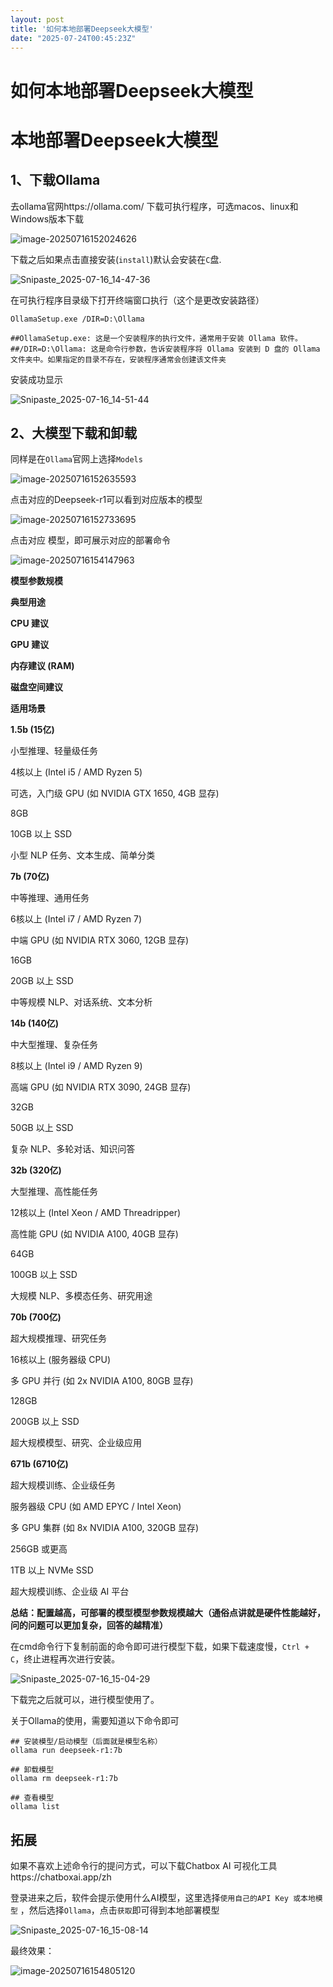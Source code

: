 ```yaml
---
layout: post
title: '如何本地部署Deepseek大模型'
date: "2025-07-24T00:45:23Z"
---
```

如何本地部署Deepseek大模型
=================

本地部署Deepseek大模型
===============

1、下载Ollama
----------

去ollama官网https://ollama.com/ 下载可执行程序，可选macos、linux和Windows版本下载

![image-20250716152024626](https://img2024.cnblogs.com/blog/2990335/202507/2990335-20250723122110078-841485440.png)

下载之后如果点击直接安装(`install`)默认会安装在`C`盘.

![Snipaste_2025-07-16_14-47-36](https://img2024.cnblogs.com/blog/2990335/202507/2990335-20250723122223589-439460768.png)

在可执行程序目录级下打开终端窗口执行（这个是更改安装路径）

    OllamaSetup.exe /DIR=D:\Ollama
    
    ##OllamaSetup.exe: 这是一个安装程序的执行文件，通常用于安装 Ollama 软件。
    ##/DIR=D:\Ollama: 这是命令行参数，告诉安装程序将 Ollama 安装到 D 盘的 Ollama 文件夹中。如果指定的目录不存在，安装程序通常会创建该文件夹
    

安装成功显示

![Snipaste_2025-07-16_14-51-44](https://img2024.cnblogs.com/blog/2990335/202507/2990335-20250723122301096-1317352290.png)

2、大模型下载和卸载
----------

同样是在`Ollama`官网上选择`Models`

![image-20250716152635593](https://img2024.cnblogs.com/blog/2990335/202507/2990335-20250723122327773-697269521.png)

点击对应的Deepseek-r1可以看到对应版本的模型

![image-20250716152733695](https://img2024.cnblogs.com/blog/2990335/202507/2990335-20250723122343742-1600554750.png)

点击对应 模型，即可展示对应的部署命令

![image-20250716154147963](https://img2024.cnblogs.com/blog/2990335/202507/2990335-20250723122402151-1409012856.png)

**模型参数规模**

**典型用途**

**CPU 建议**

**GPU 建议**

**内存建议 (RAM)**

**磁盘空间建议**

**适用场景**

**1.5b (15亿)**

小型推理、轻量级任务

4核以上 (Intel i5 / AMD Ryzen 5)

可选，入门级 GPU (如 NVIDIA GTX 1650, 4GB 显存)

8GB

10GB 以上 SSD

小型 NLP 任务、文本生成、简单分类

**7b (70亿)**

中等推理、通用任务

6核以上 (Intel i7 / AMD Ryzen 7)

中端 GPU (如 NVIDIA RTX 3060, 12GB 显存)

16GB

20GB 以上 SSD

中等规模 NLP、对话系统、文本分析

**14b (140亿)**

中大型推理、复杂任务

8核以上 (Intel i9 / AMD Ryzen 9)

高端 GPU (如 NVIDIA RTX 3090, 24GB 显存)

32GB

50GB 以上 SSD

复杂 NLP、多轮对话、知识问答

**32b (320亿)**

大型推理、高性能任务

12核以上 (Intel Xeon / AMD Threadripper)

高性能 GPU (如 NVIDIA A100, 40GB 显存)

64GB

100GB 以上 SSD

大规模 NLP、多模态任务、研究用途

**70b (700亿)**

超大规模推理、研究任务

16核以上 (服务器级 CPU)

多 GPU 并行 (如 2x NVIDIA A100, 80GB 显存)

128GB

200GB 以上 SSD

超大规模模型、研究、企业级应用

**671b (6710亿)**

超大规模训练、企业级任务

服务器级 CPU (如 AMD EPYC / Intel Xeon)

多 GPU 集群 (如 8x NVIDIA A100, 320GB 显存)

256GB 或更高

1TB 以上 NVMe SSD

超大规模训练、企业级 AI 平台

**总结：配置越高，可部署的模型模型参数规模越大（通俗点讲就是硬件性能越好，问的问题可以更加复杂，回答的越精准）**

在cmd命令行下复制前面的命令即可进行模型下载，如果下载速度慢，`Ctrl + C`，终止进程再次进行安装。

![Snipaste_2025-07-16_15-04-29](https://img2024.cnblogs.com/blog/2990335/202507/2990335-20250723122559077-1813535106.png)

下载完之后就可以，进行模型使用了。

关于Ollama的使用，需要知道以下命令即可

    ## 安装模型/启动模型（后面就是模型名称）
    ollama run deepseek-r1:7b
    
    ## 卸载模型
    ollama rm deepseek-r1:7b
    
    ## 查看模型
    ollama list
    

拓展
--

如果不喜欢上述命令行的提问方式，可以下载Chatbox AI 可视化工具https://chatboxai.app/zh

登录进来之后，软件会提示使用什么AI模型，这里选择`使用自己的API Key 或本地模型` ，然后选择`Ollama`，点击`获取`即可得到本地部署模型

![Snipaste_2025-07-16_15-08-14](https://img2024.cnblogs.com/blog/2990335/202507/2990335-20250723122420722-1131463561.png)

最终效果：

![image-20250716154805120](https://img2024.cnblogs.com/blog/2990335/202507/2990335-20250723122504975-1037487635.png)